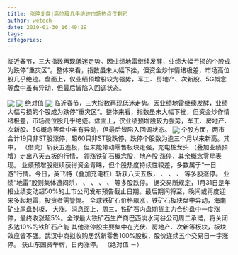 ```yaml
---
title: 涨停复盘|高位股几乎绝迹市场热点仅剩它
author: wetech
date: 2019-01-30 16:49:29
tags: 
categories: 
---
```

临近春节，三大指数再现低迷走势。因业绩地雷继续发酵，业绩大幅亏损的个股成为跌停“重灾区”。整体来看，指数虽未大幅下挫，但资金炒作情绪极差，市场高位股几乎绝迹。盘面上，仅业绩预增股较为强势，军工、房地产、次新股、5G概念等盘中虽有异动，但最后皆陷入回调状态。
<!-- more -->
<img align="center" border="0" src="http://invest-images-external.cbndata.org/5LiA6LSiQUJT/images/4940aeea17f747c12c5a12517e2fc5e09805a4b7.png" />
<img align="center" border="0" src="http://invest-images-external.cbndata.org/5LiA6LSiQUJT/images/a77d5ca600e1d8656dd073060caa18f352b985e6.png" />
绝对值
<img align="center" border="0" src="http://invest-images-external.cbndata.org/5LiA6LSiQUJT/images/290e27288dcd64320c05e7a08a94815aab1dd9a9.png" />
临近春节，三大指数再现低迷走势。因业绩地雷继续发酵，业绩大幅亏损的个股成为跌停“重灾区”。整体来看，指数虽未大幅下挫，但资金炒作情绪极差，市场高位股几乎绝迹。盘面上，仅业绩预增股较为强势，军工、房地产、次新股、5G概念等盘中虽有异动，但最后皆陷入回调状态。
<img align="center" border="0" src="http://invest-images-external.cbndata.org/5LiA6LSiQUJT/images/2c593c60bac78b1236f3e05ee1212b251146e4bf.png" />
个股方面，两市合计19只非ST股涨停，超60只非ST股跌停，跌停个股数为逾三个月以来新高。其中，
（借壳）斩获五连板，但未能带动零售板块走强，充电桩龙头
（叠加业绩预增）走出八天五板的行情，
领涨铁矿石概念股，地产股
涨停，其余概念零星表现。
业绩预增股继续获得资金青睐，但个股热度持续性较差，多数属于“一日游”行情。今日，英飞特（叠加充电桩）斩获八天五板，
、
、
、
等多股涨停。
业绩“地雷”股则集体遭闷杀，
、
、
、
、
等多股跌停。
据交易所规定，1月31日是年报业绩变动超50%的上市公司发布预告截止日期。最后期间将至，晚间或再度迎来多起地雷，投资者需警惕。
全球铁矿石价格飙涨，铁矿石板块盘中异动，海南矿业尾盘封板，
大涨。消息面上，周三，铁矿石内盘期货主力合约盘中一度涨停，最终收涨超5%。全球最大铁矿石生产商巴西淡水河谷公司周二承诺，将关闭多达10%的铁矿石产能
其他涨停股主要集中在光伏、房地产、次新等板块，板块效应皆不强。武汉中商拟收购居然新零售100%股权，股价连续五个交易日一字涨停。
获山东国资举牌，日内涨停。
（绝对值 －）
 
 

